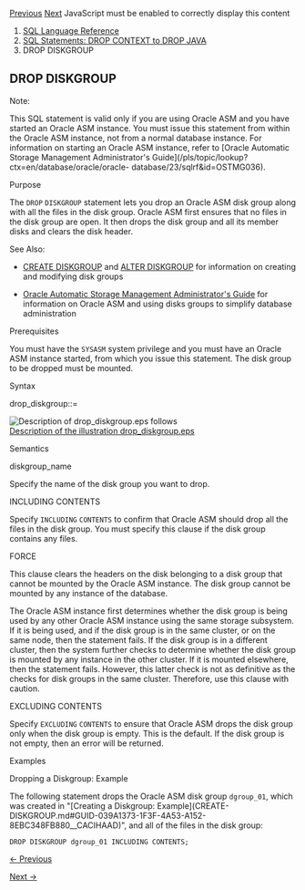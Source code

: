 [Previous](DROP-DIRECTORY.md) [Next](drop-domain.md) JavaScript must be
enabled to correctly display this content

  1. [SQL Language Reference ](index.md)
  2. [ SQL Statements: DROP CONTEXT to DROP JAVA](SQL-Statements-DROP-CONTEXT-to-DROP-JAVA.md)
  3. DROP DISKGROUP 

## DROP DISKGROUP

Note:

This SQL statement is valid only if you are using Oracle ASM and you have
started an Oracle ASM instance. You must issue this statement from within the
Oracle ASM instance, not from a normal database instance. For information on
starting an Oracle ASM instance, refer to [Oracle Automatic Storage Management
Administrator's Guide](/pls/topic/lookup?ctx=en/database/oracle/oracle-
database/23/sqlrf&id=OSTMG036).

Purpose

The `DROP` `DISKGROUP` statement lets you drop an Oracle ASM disk group along
with all the files in the disk group. Oracle ASM first ensures that no files
in the disk group are open. It then drops the disk group and all its member
disks and clears the disk header.

See Also:

  * [CREATE DISKGROUP](CREATE-DISKGROUP.md#GUID-039A1373-1F3F-4A53-A152-8EBC348FB880) and [ALTER DISKGROUP](ALTER-DISKGROUP.md#GUID-22D73AB6-7063-4627-A2ED-18D521ED2557) for information on creating and modifying disk groups 

  * [Oracle Automatic Storage Management Administrator's Guide](/pls/topic/lookup?ctx=en/database/oracle/oracle-database/23/sqlrf&id=OSTMG036) for information on Oracle ASM and using disks groups to simplify database administration 

Prerequisites

You must have the `SYSASM` system privilege and you must have an Oracle ASM
instance started, from which you issue this statement. The disk group to be
dropped must be mounted.

Syntax

drop_diskgroup::=

![Description of drop_diskgroup.eps
follows](https://docs.oracle.com/en/database/oracle/oracle-database/23/sqlrf/img/drop_diskgroup.gif)  
[Description of the illustration
drop_diskgroup.eps](img_text/drop_diskgroup.md)

Semantics

diskgroup_name

Specify the name of the disk group you want to drop.

INCLUDING CONTENTS

Specify `INCLUDING` `CONTENTS` to confirm that Oracle ASM should drop all the
files in the disk group. You must specify this clause if the disk group
contains any files.

FORCE

This clause clears the headers on the disk belonging to a disk group that
cannot be mounted by the Oracle ASM instance. The disk group cannot be mounted
by any instance of the database.

The Oracle ASM instance first determines whether the disk group is being used
by any other Oracle ASM instance using the same storage subsystem. If it is
being used, and if the disk group is in the same cluster, or on the same node,
then the statement fails. If the disk group is in a different cluster, then
the system further checks to determine whether the disk group is mounted by
any instance in the other cluster. If it is mounted elsewhere, then the
statement fails. However, this latter check is not as definitive as the checks
for disk groups in the same cluster. Therefore, use this clause with caution.

EXCLUDING CONTENTS

Specify `EXCLUDING` `CONTENTS` to ensure that Oracle ASM drops the disk group
only when the disk group is empty. This is the default. If the disk group is
not empty, then an error will be returned.

Examples

Dropping a Diskgroup: Example

The following statement drops the Oracle ASM disk group `dgroup_01`, which was
created in "[Creating a Diskgroup: Example](CREATE-
DISKGROUP.md#GUID-039A1373-1F3F-4A53-A152-8EBC348FB880__CACIHAAD)", and all
of the files in the disk group:

    
    
    DROP DISKGROUP dgroup_01 INCLUDING CONTENTS;


[← Previous](DROP-DIRECTORY.md)

[Next →](drop-domain.md)

